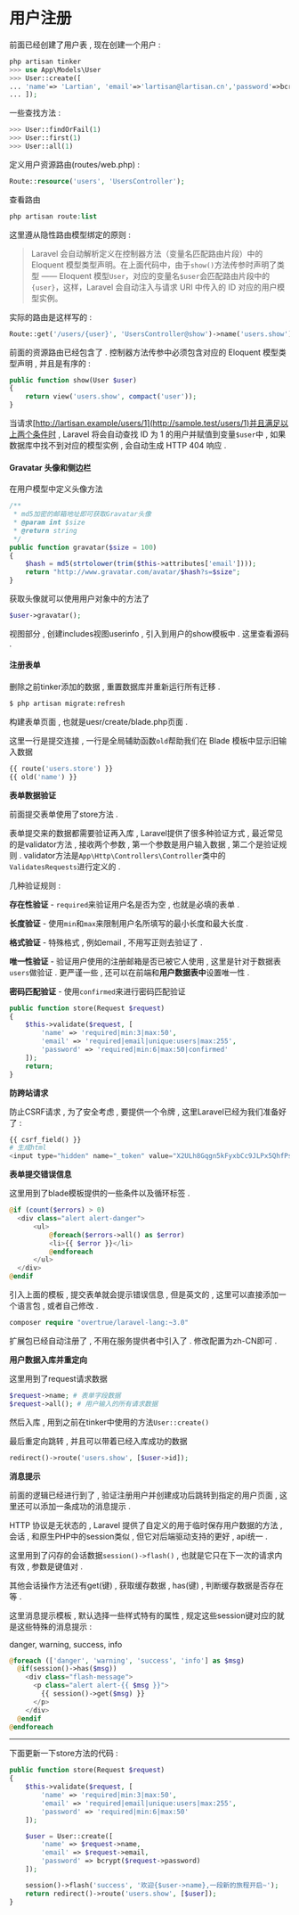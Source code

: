 # 用户注册

前面已经创建了用户表 , 现在创建一个用户 :

```php
php artisan tinker
>>> use App\Models\User
>>> User::create([
... 'name'=> 'Lartian', 'email'=>'lartisan@lartisan.cn','password'=>bcrypt('123456')
... ]);
```

一些查找方法 :

```php
>>> User::findOrFail(1)
>>> User::first(1)
>>> User::all(1)
```

定义用户资源路由\(routes/web.php\) :

```php
Route::resource('users', 'UsersController');
```

查看路由

```php
php artisan route:list
```

这里遵从隐性路由模型绑定的原则 :

> Laravel 会自动解析定义在控制器方法（变量名匹配路由片段）中的 Eloquent 模型类型声明。在上面代码中，由于`show()`方法传参时声明了类型 —— Eloquent 模型`User`，对应的变量名`$user`会匹配路由片段中的`{user}`，这样，Laravel 会自动注入与请求 URI 中传入的 ID 对应的用户模型实例。

实际的路由是这样写的 :

```php
Route::get('/users/{user}', 'UsersController@show')->name('users.show');
```

前面的资源路由已经包含了 . 控制器方法传参中必须包含对应的 Eloquent 模型类型声明 , 并且是有序的 :

```php
public function show(User $user)
{
    return view('users.show', compact('user'));
}
```

当请求[http://lartisan.example/users/1](http://sample.test/users/1)并且满足以上两个条件时 , Laravel 将会自动查找 ID 为 1 的用户并赋值到变量`$user`中 , 如果数据库中找不到对应的模型实例 , 会自动生成 HTTP 404 响应 .

#### Gravatar 头像和侧边栏

在用户模型中定义头像方法

```php
/**
 * md5加密的邮箱地址即可获取Gravatar头像
 * @param int $size
 * @return string
 */
public function gravatar($size = 100)
{
    $hash = md5(strtolower(trim($this->attributes['email'])));
    return "http://www.gravatar.com/avatar/$hash?s=$size";
}
```

获取头像就可以使用用户对象中的方法了

```php
$user->gravatar();
```

视图部分 , 创建includes视图userinfo , 引入到用户的show模板中 . 这里查看源码 .

#### 注册表单

删除之前tinker添加的数据 , 重置数据库并重新运行所有迁移 .

```php
$ php artisan migrate:refresh
```

构建表单页面 , 也就是uesr/create/blade.php页面 .

这里一行是提交连接 , 一行是全局辅助函数`old`帮助我们在 Blade 模板中显示旧输入数据

```php
{{ route('users.store') }}
{{ old('name') }}
```

**表单数据验证**

前面提交表单使用了store方法 .

表单提交来的数据都需要验证再入库 , Laravel提供了很多种验证方式 , 最近常见的是validator方法 , 接收两个参数 , 第一个参数是用户输入数据 , 第二个是验证规则 . validator方法是`App\Http\Controllers\Controller`类中的`ValidatesRequests`进行定义的 .

几种验证规则 :

**存在性验证** - `required`来验证用户名是否为空 , 也就是必填的表单 .

**长度验证** - 使用`min`和`max`来限制用户名所填写的最小长度和最大长度 .

**格式验证** - 特殊格式 , 例如email , 不用写正则去验证了 .

**唯一性验证** - 验证用户使用的注册邮箱是否已被它人使用 , 这里是针对于数据表`users`做验证 . 更严谨一些 , 还可以在前端和**用户数据表中**设置唯一性 .

**密码匹配验证** - 使用`confirmed`来进行密码匹配验证

```php
public function store(Request $request)
{
    $this->validate($request, [
        'name' => 'required|min:3|max:50',
        'email' => 'required|email|unique:users|max:255',
        'password' => 'required|min:6|max:50|confirmed'
    ]);
    return;
}
```

**防跨站请求**

防止CSRF请求 , 为了安全考虑 , 要提供一个令牌 , 这里Laravel已经为我们准备好了 :

```php
{{ csrf_field() }}
# 生成html
<input type="hidden" name="_token" value="X2ULh8Gqgn5kFyxbCc9JLPx5QhfPs8GEUXQdUVIx">
```

**表单提交错误信息**

这里用到了blade模板提供的一些条件以及循环标签 .

```php
@if (count($errors) > 0)
  <div class="alert alert-danger">
      <ul>
          @foreach($errors->all() as $error)
          <li>{{ $error }}</li>
          @endforeach
      </ul>
  </div>
@endif
```

引入上面的模板 , 提交表单就会提示错误信息 , 但是英文的 , 这里可以直接添加一个语言包 , 或者自己修改 .

```php
composer require "overtrue/laravel-lang:~3.0"
```

扩展包已经自动注册了 , 不用在服务提供者中引入了 . 修改配置为zh-CN即可 .

**用户数据入库并重定向**

这里用到了request请求数据

```php
$request->name; # 表单字段数据
$request->all(); # 用户输入的所有请求数据
```

然后入库 , 用到之前在tinker中使用的方法`User::create()`

最后重定向跳转 , 并且可以带着已经入库成功的数据

```php
redirect()->route('users.show', [$user->id]);
```

**消息提示**

前面的逻辑已经进行到了 , 验证注册用户并创建成功后跳转到指定的用户页面 , 这里还可以添加一条成功的消息提示 .

HTTP 协议是无状态的 , Laravel 提供了自定义的用于临时保存用户数据的方法 , 会话 , 和原生PHP中的session类似 , 但它对后端驱动支持的更好 , api统一 .

这里用到了闪存的会话数据`session()->flash()` , 也就是它只在下一次的请求内有效 , 参数是键值对 .

其他会话操作方法还有get\(键\) , 获取缓存数据 , has\(键\) , 判断缓存数据是否存在等 .

这里消息提示模板 , 默认选择一些样式特有的属性 , 规定这些session键对应的就是这些特殊的消息提示 :

danger, warning, success, info

```php
@foreach (['danger', 'warning', 'success', 'info'] as $msg)
  @if(session()->has($msg))
    <div class="flash-message">
      <p class="alert alert-{{ $msg }}">
        {{ session()->get($msg) }}
      </p>
    </div>
  @endif
@endforeach
```

---

下面更新一下store方法的代码 :

```php
public function store(Request $request)
{
    $this->validate($request, [
        'name' => 'required|min:3|max:50',
        'email' => 'required|email|unique:users|max:255',
        'password' => 'required|min:6|max:50'
    ]);

    $user = User::create([
        'name' => $request->name,
        'email' => $request->email,
        'password' => bcrypt($request->password)
    ]);

    session()->flash('success', '欢迎{$user->name},一段新的旅程开启~');
    return redirect()->route('users.show', [$user]);
}
```



